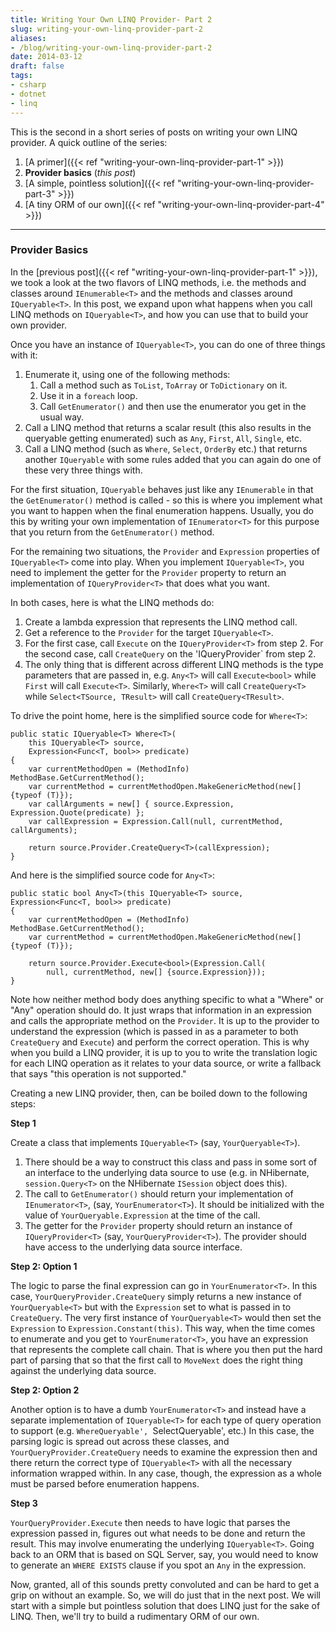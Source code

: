 ```yaml
---
title: Writing Your Own LINQ Provider- Part 2
slug: writing-your-own-linq-provider-part-2
aliases:
- /blog/writing-your-own-linq-provider-part-2
date: 2014-03-12
draft: false
tags:
- csharp
- dotnet
- linq
---
```

This is the second in a short series of posts on writing your own LINQ provider. A quick outline of the series:

1. [A primer]({{< ref "writing-your-own-linq-provider-part-1" >}})
2. **Provider basics** (*this post*)
3. [A simple, pointless solution]({{< ref "writing-your-own-linq-provider-part-3" >}})
4. [A tiny ORM of our own]({{< ref "writing-your-own-linq-provider-part-4" >}})

---

### Provider Basics
In the [previous post]({{< ref "writing-your-own-linq-provider-part-1" >}}), we took a look at the two flavors of LINQ methods, i.e. the methods and classes around `IEnumerable<T>` and the methods and classes around `IQueryable<T>`. In this post, we expand upon what happens when you call LINQ methods on `IQueryable<T>`, and how you can use that to build your own provider.

Once you have an instance of `IQueryable<T>`, you can do one of three things with it:

1. Enumerate it, using one of the following methods:
	1. Call a method such as `ToList`, `ToArray` or `ToDictionary` on it.
	2. Use it in a `foreach` loop.
	3. Call `GetEnumerator()` and then use the enumerator you get in the usual way.
2. Call a LINQ method that returns a scalar result (this also results in the queryable getting enumerated) such as `Any`, `First`, `All`, `Single`, etc.
3. Call a LINQ method (such as `Where`, `Select`, `OrderBy` etc.) that returns another `IQueryable` with some rules added that you can again do one of these very three things with.

For the first situation, `IQueryable` behaves just like any `IEnumerable` in that the `GetEnumerator()` method is called - so this is where you implement what you want to happen when the final enumeration happens. Usually, you do this by writing your own implementation of `IEnumerator<T>` for this purpose that you return from the `GetEnumerator()` method. 

For the remaining two situations, the `Provider` and `Expression` properties of `IQueryable<T>` come into play. When you implement `IQueryable<T>`, you need to implement the getter for the `Provider` property to return an implementation of `IQueryProvider<T>` that does what you want.

In both cases, here is what the LINQ methods do:

1. Create a lambda expression that represents the LINQ method call.
2. Get a reference to the `Provider` for the target `IQueryable<T>`.
3. For the first case, call `Execute` on the `IQueryProvider<T>` from step 2. For the second case, call `CreateQuery` on the 'IQueryProvider<T>` from step 2.
4. The only thing that is different across different LINQ methods is the type parameters that are passed in, e.g. `Any<T>` will call `Execute<bool>` while `First` will call `Execute<T>`. Similarly, `Where<T>` will call `CreateQuery<T>` while `Select<TSource, TResult>` will call `CreateQuery<TResult>`.

To drive the point home, here is the simplified source code for `Where<T>`:   

	public static IQueryable<T> Where<T>(
		this IQueryable<T> source, 
		Expression<Func<T, bool>> predicate)
	{
	    var currentMethodOpen = (MethodInfo) MethodBase.GetCurrentMethod();
	    var currentMethod = currentMethodOpen.MakeGenericMethod(new[] {typeof (T)});
	    var callArguments = new[] { source.Expression, Expression.Quote(predicate) };
	    var callExpression = Expression.Call(null, currentMethod, callArguments);
	
	    return source.Provider.CreateQuery<T>(callExpression);
	}

And here is the simplified source code for `Any<T>`:

    public static bool Any<T>(this IQueryable<T> source, Expression<Func<T, bool>> predicate)
    {
        var currentMethodOpen = (MethodInfo) MethodBase.GetCurrentMethod();
        var currentMethod = currentMethodOpen.MakeGenericMethod(new[] {typeof (T)});

        return source.Provider.Execute<bool>(Expression.Call(
			null, currentMethod, new[] {source.Expression}));
    }

Note how neither method body does anything specific to what a "Where" or "Any" operation should do. It just wraps that information in an expression and calls the appropriate method on the `Provider`. It is up to the provider to understand the expression (which is passed in as a parameter to both `CreateQuery` and `Execute`) and perform the correct operation. This is why when you build a LINQ provider, it is up to you to write the translation logic for each LINQ operation as it relates to your data source, or write a fallback that says "this operation is not supported."   

Creating a new LINQ provider, then, can be boiled down to the following steps:

**Step 1**

Create a class that implements `IQueryable<T>` (say, `YourQueryable<T>`).

1. There should be a way to construct this class and pass in some sort of an interface to the underlying data source to use (e.g. in NHibernate, `session.Query<T>` on the NHibernate `ISession` object does this).
2. The call to `GetEnumerator()` should return your implementation of `IEnumerator<T>`, (say, `YourEnumerator<T>`). It should be initialized with the value of `YourQueryable.Expression` at the time of the call.
3. The getter for the `Provider` property should return an instance of `IQueryProvider<T>` (say, `YourQueryProvider<T>`). The provider should have access to the underlying data source interface.

**Step 2: Option 1** 

The logic to parse the final expression can go in `YourEnumerator<T>`. In this case, `YourQueryProvider.CreateQuery` simply returns a new instance of `YourQueryable<T>` but with the `Expression` set to what is passed in to `CreateQuery`. The very first instance of `YourQueryable<T>` would then set the `Expression` to `Expression.Constant(this)`. This way, when the time comes to enumerate and you get to `YourEnumerator<T>`, you have an expression that represents the complete call chain. That is where you then put the hard part of parsing that so that the first call to `MoveNext` does the right thing against the underlying data source.

**Step 2: Option 2** 

Another option is to have a dumb `YourEnumerator<T>` and instead have a separate implementation of `IQueryable<T>` for each type of query operation to support (e.g. `WhereQueryable', `SelectQueryable', etc.) In this case, the parsing logic is spread out across these classes, and `YourQueryProvider.CreateQuery` needs to examine the expression then and there return the correct type of `IQueryable<T>` with all the necessary information wrapped within. In any case, though, the expression as a whole must be parsed before enumeration happens.

**Step 3**

`YourQueryProvider.Execute` then needs to have logic that parses the expression passed in, figures out what needs to be done and return the result. This may involve enumerating the underlying `IQueryable<T>`. Going back to an ORM that is based on SQL Server, say, you would need to know to generate an `WHERE EXISTS` clause if you spot an `Any` in the expression.

Now, granted, all of this sounds pretty convoluted and can be hard to get a grip on without an example. So, we will do just that in the next post. We will start with a simple but pointless solution that does LINQ just for the sake of LINQ. Then, we'll try to build a rudimentary ORM of our own.